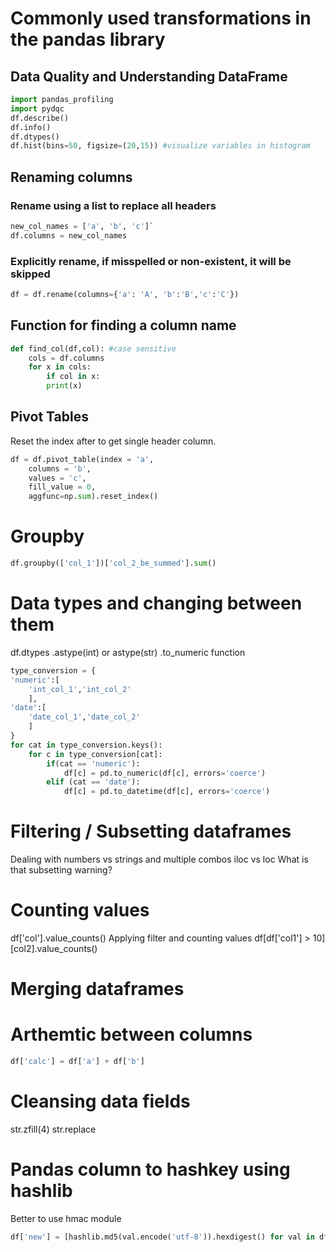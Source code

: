 # Commonly used transformations in the pandas library

## Data Quality and Understanding DataFrame
```python
import pandas_profiling
import pydqc
df.describe()
df.info()
df.dtypes()
df.hist(bins=50, figsize=(20,15)) #visualize variables in histogram
```

## Renaming columns
### Rename using a list to replace all headers
```python
new_col_names = ['a', 'b', 'c']`
df.columns = new_col_names
```

### Explicitly rename, if misspelled or non-existent, it will be skipped
```python
df = df.rename(columns={'a': 'A', 'b':'B','c':'C'})
```

## Function for finding a column name
```python
def find_col(df,col): #case sensitive
    cols = df.columns    
    for x in cols:        
        if col in x:            
        print(x)
```
## Pivot Tables
Reset the index after to get single header column.
```python
df = df.pivot_table(index = 'a',
    columns = 'b',
    values = 'c',
    fill_value = 0,
    aggfunc=np.sum).reset_index()
```

# Groupby
```python
df.groupby(['col_1'])['col_2_be_summed'].sum()
```

# Data types and changing between them
df.dtypes
.astype(int) or astype(str)
.to_numeric function
```python
type_conversion = {
'numeric':[
    'int_col_1','int_col_2'
    ],
'date':[
    'date_col_1','date_col_2'
    ]
}
for cat in type_conversion.keys():
    for c in type_conversion[cat]:
        if(cat == 'numeric'):
            df[c] = pd.to_numeric(df[c], errors='coerce')
        elif (cat == 'date'):
            df[c] = pd.to_datetime(df[c], errors='coerce')
```

# Filtering / Subsetting dataframes
Dealing with numbers vs strings and multiple combos
iloc vs loc
What is that subsetting warning?

# Counting values
df['col'].value_counts()
Applying filter and counting values
df[df['col1'] > 10][col2].value_counts()

# Merging dataframes

# Arthemtic between columns
```python
df['calc'] = df['a'] + df['b']
```

# Cleansing data fields
str.zfill(4)
str.replace

# Pandas column to hashkey using hashlib
Better to use hmac module
```python
df['new'] = [hashlib.md5(val.encode('utf-8')).hexdigest() for val in df[1]]
```

